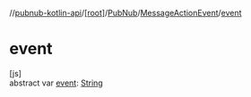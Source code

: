 //[pubnub-kotlin-api](../../../../index.md)/[[root]](../../index.md)/[PubNub](../index.md)/[MessageActionEvent](index.md)/[event](event.md)

# event

[js]\
abstract var [event](event.md): [String](https://kotlinlang.org/api/latest/jvm/stdlib/kotlin/-string/index.html)
